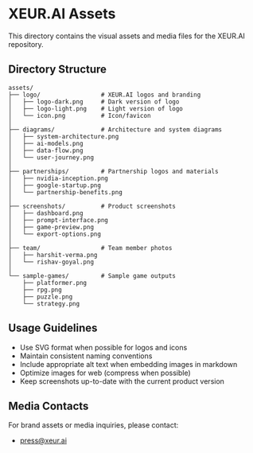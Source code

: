 # XEUR.AI Assets

This directory contains the visual assets and media files for the XEUR.AI repository.

## Directory Structure

```
assets/
├── logo/                 # XEUR.AI logos and branding
│   ├── logo-dark.png     # Dark version of logo
│   ├── logo-light.png    # Light version of logo
│   └── icon.png          # Icon/favicon
│
├── diagrams/             # Architecture and system diagrams
│   ├── system-architecture.png
│   ├── ai-models.png
│   ├── data-flow.png
│   └── user-journey.png
│
├── partnerships/         # Partnership logos and materials
│   ├── nvidia-inception.png
│   ├── google-startup.png
│   └── partnership-benefits.png
│
├── screenshots/          # Product screenshots
│   ├── dashboard.png
│   ├── prompt-interface.png
│   ├── game-preview.png
│   └── export-options.png
│
├── team/                 # Team member photos
│   ├── harshit-verma.png
│   └── rishav-goyal.png
│
└── sample-games/         # Sample game outputs
    ├── platformer.png
    ├── rpg.png
    ├── puzzle.png
    └── strategy.png
```

## Usage Guidelines

- Use SVG format when possible for logos and icons
- Maintain consistent naming conventions
- Include appropriate alt text when embedding images in markdown
- Optimize images for web (compress when possible)
- Keep screenshots up-to-date with the current product version

## Media Contacts

For brand assets or media inquiries, please contact:
- press@xeur.ai